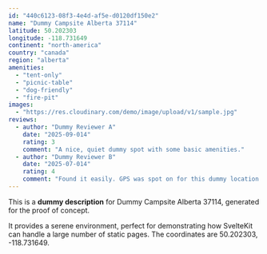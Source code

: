 ```yaml
---
id: "440c6123-08f3-4e4d-af5e-d0120df150e2"
name: "Dummy Campsite Alberta 37114"
latitude: 50.202303
longitude: -118.731649
continent: "north-america"
country: "canada"
region: "alberta"
amenities:
  - "tent-only"
  - "picnic-table"
  - "dog-friendly"
  - "fire-pit"
images:
  - "https://res.cloudinary.com/demo/image/upload/v1/sample.jpg"
reviews:
  - author: "Dummy Reviewer A"
    date: "2025-09-014"
    rating: 3
    comment: "A nice, quiet dummy spot with some basic amenities."
  - author: "Dummy Reviewer B"
    date: "2025-07-014"
    rating: 4
    comment: "Found it easily. GPS was spot on for this dummy location."
---
```


This is a **dummy description** for Dummy Campsite Alberta 37114, generated for the proof of concept.

It provides a serene environment, perfect for demonstrating how SvelteKit can handle a large number of static pages. The coordinates are 50.202303, -118.731649.
